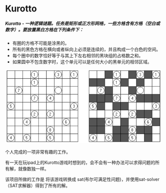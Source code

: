 # Kurotto

##### Kurotto - 一种逻辑谜题。任务是矩形或正方形网格，一些方格含有方格（空白或数字）。要放置黑白方格在下列条件下：

* 有圈的方格不可能是涂黑的。
* 所有的黑色方格在横向或者纵向上必须是连续的，并且构成一个白色的空间。
* 每个圈中的数字恰好等于与其上下左右相邻的黑块组的占格数之和。
* 如果圆中不包含数字时，这个单元可以是任何大小的黑单元的相邻区域。

![1628590724221](README.assets/1628590724221.png)

个人完成的一项非常有趣的工作。

有一天在玩ipad上的Kurotto游戏时想到的，会不会有一种办法可以求得问题的所有解，就像数独一样。

该项目所做的工作是 将该游戏转换成 sat(布尔可满足性问题)，并使用sat-solver（SAT求解器）得到了所有的解。

